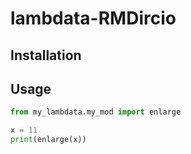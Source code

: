 # lambdata-RMDircio

## Installation



## Usage

```py
from my_lambdata.my_mod import enlarge

x = 11
print(enlarge(x))
```